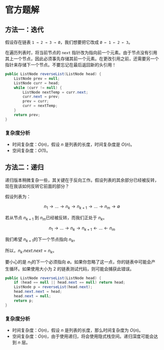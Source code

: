 # 官方题解

## 方法一：迭代

假设存在链表 `1 → 2 → 3 → Ø`，我们想要把它改成 `Ø ← 1 ← 2 ← 3`。

在遍历列表时，将当前节点的 `next` 指针改为指向前一个元素。由于节点没有引用其上一个节点，因此必须事先存储其前一个元素。在更改引用之前，还需要另一个指针来存储下一个节点。不要忘记在最后返回新的头引用！

```java
public ListNode reverseList(ListNode head) {
    ListNode prev = null;
    ListNode curr = head;
    while (curr != null) {
        ListNode nextTemp = curr.next;
        curr.next = prev;
        prev = curr;
        curr = nextTemp;
    }
    return prev;
}
```

### 复杂度分析

* 时间复杂度：$O(n)$，假设 $n$ 是列表的长度，时间复杂度是 $O(n)$。
* 空间复杂度：$O(1)$。

## 方法二：递归

递归版本稍微复杂一些，其关键在于反向工作。假设列表的其余部分已经被反转，现在我该如何反转它前面的部分？

假设列表为：

$$
n_1 \rightarrow \ldots \rightarrow n_k \rightarrow n_{k+1} \rightarrow \ldots \rightarrow n_m \rightarrow \emptyset
$$

若从节点 $n_{k+1}$​ 到 $n_{m}$​ 已经被反转，而我们正处于 $n_{k}$​。

$$
n_1 \rightarrow \ldots \rightarrow n_k \rightarrow n_{k+1} \leftarrow \ldots \leftarrow n_m
$$

我们希望 $n_{k+1}$​ 的下一个节点指向 $n_{k}$​。

所以，$n_{k}​.next.next = n_{k}$​。

要小心的是 $n_{1}$​ 的下一个必须指向 $\emptyset$。如果你忽略了这一点，你的链表中可能会产生循环。如果使用大小为 2 的链表测试代码，则可能会捕获此错误。

```java
public ListNode reverseList(ListNode head) {
    if (head == null || head.next == null) return head;
    ListNode p = reverseList(head.next);
    head.next.next = head;
    head.next = null;
    return p;
}
```

### 复杂度分析

* 时间复杂度：$O(n)$，假设 $n$ 是列表的长度，那么时间复杂度为 $O(n)$。
* 空间复杂度：$O(n)$，由于使用递归，将会使用隐式栈空间。递归深度可能会达到 $n$ 层。
